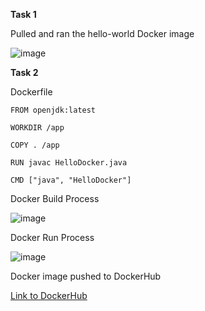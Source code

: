 **Task 1**

Pulled and ran the hello-world Docker image 

![image](https://github.com/user-attachments/assets/2e85acd4-ef15-471c-a947-3b54e7478543)

**Task 2**

Dockerfile
```
FROM openjdk:latest

WORKDIR /app

COPY . /app

RUN javac HelloDocker.java

CMD ["java", "HelloDocker"]
```
Docker Build Process

![image](https://github.com/user-attachments/assets/6a96cf64-af7b-46b2-b8fb-a09712097585)

Docker Run Process

![image](https://github.com/user-attachments/assets/dda57537-ad9c-442f-a1f7-efcfbc02be30)

Docker image pushed to DockerHub

[ Link to DockerHub ](https://hub.docker.com/r/nsuhas991/hellodockerjava) 







